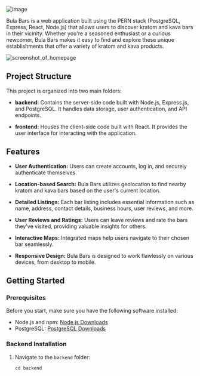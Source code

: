 
![image](https://github.com/Hayden-git/capstone-project/assets/105612431/f08b3e2d-c9f0-4526-9f2c-397966198329)


Bula Bars is a web application built using the PERN stack (PostgreSQL, Express, React, Node.js) that allows users to discover kratom and kava bars in their vicinity. Whether you're a seasoned enthusiast or a curious newcomer, Bula Bars makes it easy to find and explore these unique establishments that offer a variety of kratom and kava products.

![screenshot_of_homepage](https://github.com/Hayden-git/capstone-project/assets/105612431/8773f12e-22dd-4ae6-b0b6-ba388baafa80)


## Project Structure

This project is organized into two main folders:

- **backend:** Contains the server-side code built with Node.js, Express.js, and PostgreSQL. It handles data storage, user authentication, and API endpoints.

- **frontend:** Houses the client-side code built with React. It provides the user interface for interacting with the application.

## Features

- **User Authentication:** Users can create accounts, log in, and securely authenticate themselves.

- **Location-based Search:** Bula Bars utilizes geolocation to find nearby kratom and kava bars based on the user's current location.

- **Detailed Listings:** Each bar listing includes essential information such as name, address, contact details, business hours, user reviews, and more.

- **User Reviews and Ratings:** Users can leave reviews and rate the bars they've visited, providing valuable insights for others.

- **Interactive Maps:** Integrated maps help users navigate to their chosen bar seamlessly.

- **Responsive Design:** Bula Bars is designed to work flawlessly on various devices, from desktop to mobile.

## Getting Started

### Prerequisites

Before you start, make sure you have the following software installed:

- Node.js and npm: [Node.js Downloads](https://nodejs.org/en/download/)
- PostgreSQL: [PostgreSQL Downloads](https://www.postgresql.org/download/)

### Backend Installation

1. Navigate to the `backend` folder:

   ```shell
   cd backend
